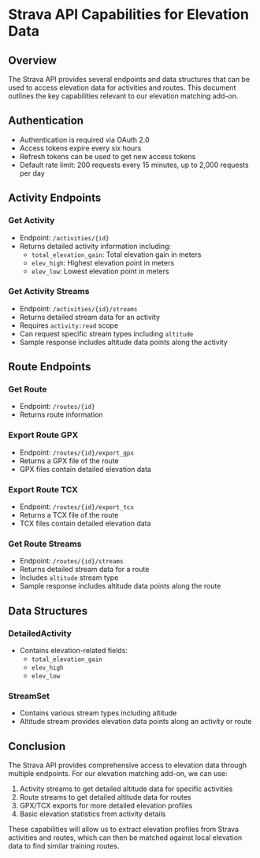 # Strava API Capabilities for Elevation Data

## Overview
The Strava API provides several endpoints and data structures that can be used to access elevation data for activities and routes. This document outlines the key capabilities relevant to our elevation matching add-on.

## Authentication
- Authentication is required via OAuth 2.0
- Access tokens expire every six hours
- Refresh tokens can be used to get new access tokens
- Default rate limit: 200 requests every 15 minutes, up to 2,000 requests per day

## Activity Endpoints
### Get Activity
- Endpoint: `/activities/{id}`
- Returns detailed activity information including:
  - `total_elevation_gain`: Total elevation gain in meters
  - `elev_high`: Highest elevation point in meters
  - `elev_low`: Lowest elevation point in meters

### Get Activity Streams
- Endpoint: `/activities/{id}/streams`
- Returns detailed stream data for an activity
- Requires `activity:read` scope
- Can request specific stream types including `altitude`
- Sample response includes altitude data points along the activity

## Route Endpoints
### Get Route
- Endpoint: `/routes/{id}`
- Returns route information

### Export Route GPX
- Endpoint: `/routes/{id}/export_gpx`
- Returns a GPX file of the route
- GPX files contain detailed elevation data

### Export Route TCX
- Endpoint: `/routes/{id}/export_tcx`
- Returns a TCX file of the route
- TCX files contain detailed elevation data

### Get Route Streams
- Endpoint: `/routes/{id}/streams`
- Returns detailed stream data for a route
- Includes `altitude` stream type
- Sample response includes altitude data points along the route

## Data Structures
### DetailedActivity
- Contains elevation-related fields:
  - `total_elevation_gain`
  - `elev_high`
  - `elev_low`

### StreamSet
- Contains various stream types including altitude
- Altitude stream provides elevation data points along an activity or route

## Conclusion
The Strava API provides comprehensive access to elevation data through multiple endpoints. For our elevation matching add-on, we can use:
1. Activity streams to get detailed altitude data for specific activities
2. Route streams to get detailed altitude data for routes
3. GPX/TCX exports for more detailed elevation profiles
4. Basic elevation statistics from activity details

These capabilities will allow us to extract elevation profiles from Strava activities and routes, which can then be matched against local elevation data to find similar training routes.
